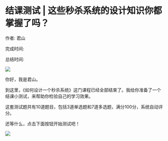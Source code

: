 # 结课测试 \| 这些秒杀系统的设计知识你都掌握了吗？

作者: 君山

完成时间:

总结时间:

![](<https://static001.geekbang.org/resource/image/d8/63/d873a19408b7663bb526d0276a472a63.jpg>)

<audio><source src="" type="audio/mpeg"></audio>

你好，我是君山。

到这里，《如何设计一个秒杀系统》这门课程已经全部结束了。我给你准备了一个结课小测试，来帮助你检验自己的学习效果。

这套测试题共有10道题目，包括3道单选题和7道多选题，满分100分，系统自动评分。

还等什么，点击下面按钮开始测试吧！

[![](<https://static001.geekbang.org/resource/image/28/a4/28d1be62669b4f3cc01c36466bf811a4.png?wh=1142*201>)](<http://time.geekbang.org/quiz/intro?act_id=144&exam_id=314>)

<!-- [[[read_end]]] -->


